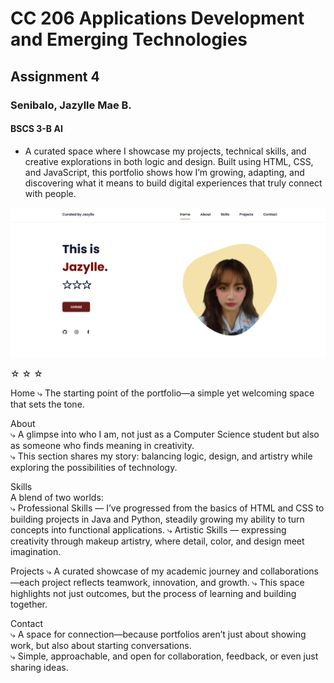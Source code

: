 # CC 206 Applications Development and Emerging Technologies
## Assignment 4
### Senibalo, Jazylle Mae B.
#### BSCS 3-B AI

- A curated space where I showcase my projects, technical skills, and creative explorations in both logic and design. Built using HTML, CSS, and JavaScript, this portfolio shows how I’m growing, adapting, and discovering what it means to build digital experiences that truly connect with people.

![preview img](/preview.png)

☆ ☆ ☆

Home
⤷ The starting point of the portfolio—a simple yet welcoming space that sets the tone.  

About  
⤷ A glimpse into who I am, not just as a Computer Science student but also as someone who finds meaning in creativity.  
⤷ This section shares my story: balancing logic, design, and artistry while exploring the possibilities of technology.  

Skills  
A blend of two worlds:  
⤷ Professional Skills — I’ve progressed from the basics of HTML and CSS to building projects in Java and Python, steadily growing my ability to turn concepts into functional applications.
⤷ Artistic Skills — expressing creativity through makeup artistry, where detail, color, and design meet imagination.  

Projects
⤷ A curated showcase of my academic journey and collaborations—each project reflects teamwork, innovation, and growth.
⤷ This space highlights not just outcomes, but the process of learning and building together.  

Contact  
⤷ A space for connection—because portfolios aren’t just about showing work, but also about starting conversations.  
⤷ Simple, approachable, and open for collaboration, feedback, or even just sharing ideas.
